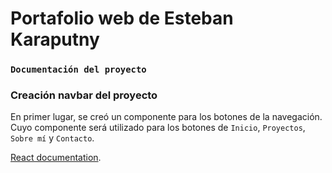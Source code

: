 # Portafolio web de Esteban Karaputny

### `Documentación del proyecto`

### Creación navbar del proyecto

En primer lugar, se creó un componente para los botones de la navegación.
Cuyo componente será utilizado para los botones de `Inicio`, `Proyectos`, `Sobre mí` y `Contacto`.

[React documentation](https://reactjs.org/).
